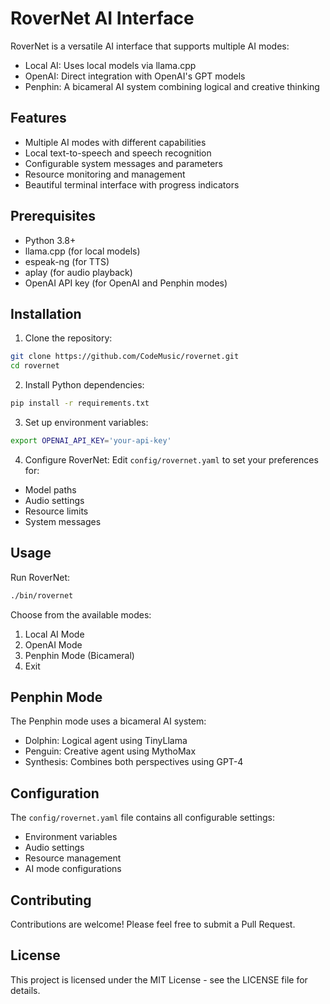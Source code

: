 # RoverNet AI Interface

RoverNet is a versatile AI interface that supports multiple AI modes:
- Local AI: Uses local models via llama.cpp
- OpenAI: Direct integration with OpenAI's GPT models
- Penphin: A bicameral AI system combining logical and creative thinking

## Features

- Multiple AI modes with different capabilities
- Local text-to-speech and speech recognition
- Configurable system messages and parameters
- Resource monitoring and management
- Beautiful terminal interface with progress indicators

## Prerequisites

- Python 3.8+
- llama.cpp (for local models)
- espeak-ng (for TTS)
- aplay (for audio playback)
- OpenAI API key (for OpenAI and Penphin modes)

## Installation

1. Clone the repository:
```bash
git clone https://github.com/CodeMusic/rovernet.git
cd rovernet
```

2. Install Python dependencies:
```bash
pip install -r requirements.txt
```

3. Set up environment variables:
```bash
export OPENAI_API_KEY='your-api-key'
```

4. Configure RoverNet:
Edit `config/rovernet.yaml` to set your preferences for:
- Model paths
- Audio settings
- Resource limits
- System messages

## Usage

Run RoverNet:
```bash
./bin/rovernet
```

Choose from the available modes:
1. Local AI Mode
2. OpenAI Mode
3. Penphin Mode (Bicameral)
4. Exit

## Penphin Mode

The Penphin mode uses a bicameral AI system:
- Dolphin: Logical agent using TinyLlama
- Penguin: Creative agent using MythoMax
- Synthesis: Combines both perspectives using GPT-4

## Configuration

The `config/rovernet.yaml` file contains all configurable settings:
- Environment variables
- Audio settings
- Resource management
- AI mode configurations

## Contributing

Contributions are welcome! Please feel free to submit a Pull Request.

## License

This project is licensed under the MIT License - see the LICENSE file for details.

